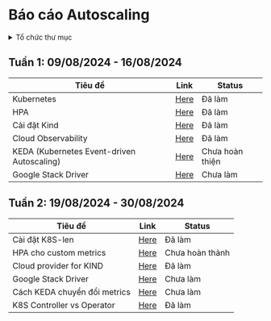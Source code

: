 # Báo cáo Autoscaling
<details>
    <summary>Tổ chức thư mục</summary>

```
.
├── docs: chứa báo cáo các tuần
├── code: chứa file code: YML, go, python
└── images: Chứa ảnh
```
</details>


## Tuần 1: 09/08/2024 - 16/08/2024
| Tiêu đề    | Link | Status |
| -------- | ------- | ------- |
| Kubernetes  | [Here](./docs/week1/K8S.md)    | Đã làm |
| HPA  | [Here](./docs/week1/HPA.md)    | Đã làm
| Cài đặt Kind | [Here](./docs/week1/kind.md) | Đã làm |
| Cloud Observability    | [Here](./docs/week1/Cloud%20observability.md)    | Đã làm |
| KEDA (Kubernetes Event-driven Autoscaling)| [Here](./docs/week1/KEDA.md)    | Chưa hoàn thiện |
| Google Stack Driver | [Here](./docs/week1/Google%20stack%20driver.md)| Chưa làm |

## Tuần 2: 19/08/2024 - 30/08/2024
| Tiêu đề    | Link | Status |
| -------- | ------- | -------- |
| Cài đặt K8S-len  | [Here](./code/setup/lens-setup.sh)    | Đã làm |
| HPA cho custom metrics | [Here](./docs/week2/HPA-for-custom-metrics.md)    | Chưa hoàn thành |
| Cloud provider for KIND | [Here](./docs/week2/kind.md#iii-cloud-provider-for-kind) | Đã làm |
| Google Stack Driver | [Here](./docs/week2/Google%20stack%20driver.md)| Chưa làm |
| Cách KEDA chuyển đổi metrics| [Here](./docs/week2/KEDA-convert-metrics-to-HPA.md)    | Chưa làm |
| K8S Controller vs Operator | [Here](./docs/week2/K8S-controller-vs-operator.md)    | Đã làm |